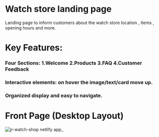 # Watch store landing page

Landing page to inform customers about the watch store location , items , opening hours and more.

# Key Features:

### Four Sections:  1.Welcome 2.Products 3.FAQ 4.Customer Feedback



### Interactive elements: on hover the image/text/card move up.

### Organized display and easy to navigate.

# Front Page (Desktop Layout)

![jr-watch-shop netlify app_](https://user-images.githubusercontent.com/67536039/162637310-d43d8319-2eb1-4f17-9505-19c36d26ee8b.png)
